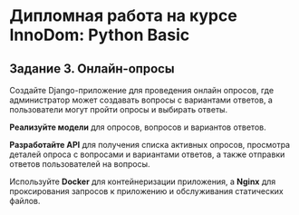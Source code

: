 # Дипломная работа на курсе InnoDom: Python Basic
## Задание 3. Онлайн-опросы ##

Создайте Django-приложение для проведения онлайн опросов, где администратор может создавать вопросы с вариантами ответов, а пользователи могут пройти опросы и выбирать ответы.

**Реализуйте модели** для опросов, вопросов и вариантов ответов.

**Разработайте API** для получения списка активных опросов, просмотра деталей опроса с вопросами и вариантами ответов, а также отправки ответов пользователей на вопросы.

Используйте **Docker** для контейнеризации приложения, а **Nginx** для проксирования запросов к приложению и обслуживания статических файлов.  

